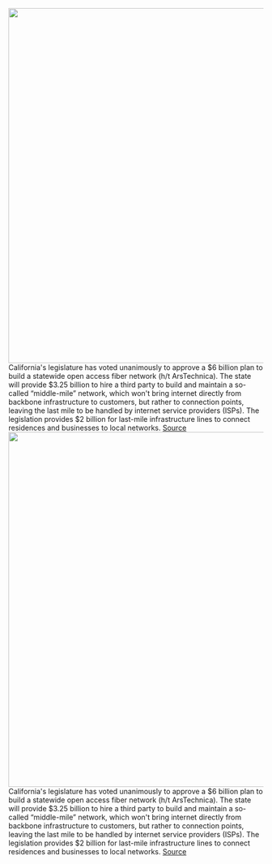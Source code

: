 <img src='https://cdn.vox-cdn.com/thumbor/5ctGVI4cIs0OeHgj_sYWoa6kJgA=/0x0:2040x1360/1200x800/filters:focal(857x517:1183x843)/cdn.vox-cdn.com/uploads/chorus_image/image/69595059/acastro_180608_1777_net_neutrality_0002.0.jpg' width='700px' /><br/>
California's legislature has voted unanimously to approve a $6 billion plan to build a statewide open access fiber network (h/t ArsTechnica). The state will provide $3.25 billion to hire a third party to build and maintain a so-called “middle-mile” network, which won't bring internet directly from backbone infrastructure to customers, but rather to connection points, leaving the last mile to be handled by internet service providers (ISPs). The legislation provides $2 billion for last-mile infrastructure lines to connect residences and businesses to local networks.
<a href='https://www.theverge.com/2021/7/17/22581308/california-legislature-approves-broadband-internet-bill'> Source <a/><img src='https://cdn.vox-cdn.com/thumbor/5ctGVI4cIs0OeHgj_sYWoa6kJgA=/0x0:2040x1360/1200x800/filters:focal(857x517:1183x843)/cdn.vox-cdn.com/uploads/chorus_image/image/69595059/acastro_180608_1777_net_neutrality_0002.0.jpg' width='700px' /><br/>
California's legislature has voted unanimously to approve a $6 billion plan to build a statewide open access fiber network (h/t ArsTechnica). The state will provide $3.25 billion to hire a third party to build and maintain a so-called “middle-mile” network, which won't bring internet directly from backbone infrastructure to customers, but rather to connection points, leaving the last mile to be handled by internet service providers (ISPs). The legislation provides $2 billion for last-mile infrastructure lines to connect residences and businesses to local networks.
<a href='https://www.theverge.com/2021/7/17/22581308/california-legislature-approves-broadband-internet-bill'> Source <a/>